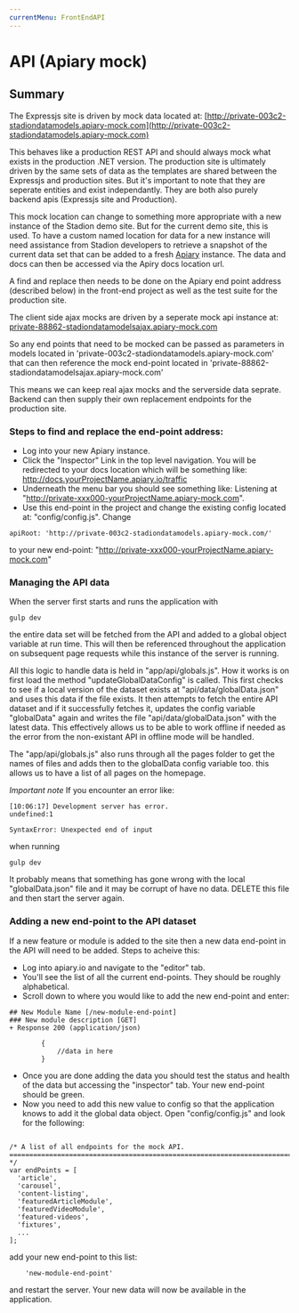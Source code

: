 ```yaml
---
currentMenu: FrontEndAPI
---
```


API (Apiary mock)
============

## Summary

The Expressjs site is driven by mock data located at: 
[http://private-003c2-stadiondatamodels.apiary-mock.com](http://private-003c2-stadiondatamodels.apiary-mock.com)

This behaves like a production REST API and should always mock what exists in the production .NET version. The production site is ultimately driven by the same sets of data as the templates are shared between the Expressjs and production sites. But it's important to note that they are seperate entities and exist independantly. They are both also purely backend apis (Expressjs site and Production).

This mock location can change to something more appropriate with a new instance of the Stadion demo site. But for the current demo site, this is used. To have a custom named location for data for a new instance will need assistance from Stadion developers to retrieve a snapshot of the current data set that can be added to a fresh [Apiary](http://apiary.io/) instance. The data and docs can then be accessed via the Apiry docs location url.

A find and replace then needs to be done on the Apiary end point address (described below) in the front-end project as well as the test suite for the production site. 

The client side ajax mocks are driven by a seperate mock api instance at:
[private-88862-stadiondatamodelsajax.apiary-mock.com](private-88862-stadiondatamodelsajax.apiary-mock.com)

So any end points that need to be mocked can be passed as parameters in models located in 'private-003c2-stadiondatamodels.apiary-mock.com' that can then reference the mock end-point located in 'private-88862-stadiondatamodelsajax.apiary-mock.com'

This means we can keep real ajax mocks and the serverside data seprate. Backend can then supply their own replacement endpoints for the production site.

### Steps to find and replace the end-point address:

- Log into your new Apiary instance.
- Click the "Inspector" Link in the top level navigation. You will be redirected to your docs location which will be something like: http://docs.yourProjectName.apiary.io/traffic
- Underneath the menu bar you should see something like: Listening at "http://private-xxx000-yourProjectName.apiary-mock.com".
- Use this end-point in the project and change the existing config located at: "config/config.js". Change 
```
apiRoot: 'http://private-003c2-stadiondatamodels.apiary-mock.com/' 
```
to your new end-point: "http://private-xxx000-yourProjectName.apiary-mock.com"

### Managing the API data

When the server first starts and runs the application with
```
gulp dev
```
the entire data set will be fetched from the API and added to a global object variable at run time. This will then be referenced throughout the application on subsequent page requests while this instance of the server is running. 

All this logic to handle data is held in "app/api/globals.js". How it works is on first load the method "updateGlobalDataConfig" is called. This first checks to see if a local version of the dataset exists at "api/data/globalData.json" and uses this data if the file exists. It then attempts to fetch the entire API dataset and if it successfully fetches it, updates the config variable "globalData" again and writes the file "api/data/globalData.json" with the latest data. This effectively allows us to be able to work offline if needed as the error from the non-existant API in offline mode will be handled.

The "app/api/globals.js" also runs through all the pages folder to get the names of files and adds then to the globalData config variable too. this allows us to have a list of all pages on the homepage. 

*Important note*
If you encounter an error like:
```
[10:06:17] Development server has error.
undefined:1

SyntaxError: Unexpected end of input
```
when running
```
gulp dev
```
It probably means that something has gone wrong with the local "globalData.json" file and it may be corrupt of have no data. DELETE this file and then start the server again.

### Adding a new end-point to the API dataset
If a new feature or module is added to the site then a new data end-point in the API will need to be added. Steps to acheive this:
- Log into apiary.io and navigate to the "editor" tab.
- You'll see the list of all the current end-points. They should be roughly alphabetical.
- Scroll down to where you would like to add the new end-point and enter:
```
## New Module Name [/new-module-end-point]
### New module description [GET]
+ Response 200 (application/json)

        {
            //data in here
        }
```
- Once you are done adding the data you should test the status and health of the data but accessing the "inspector" tab. Your new end-point should be green.
- Now you need to add this new value to config so that the application knows to add it the global data object. Open "config/config.js" and look for the following:
```

/* A list of all endpoints for the mock API.
========================================================================== */
var endPoints = [
  'article',
  'carousel',
  'content-listing',
  'featuredArticleModule',
  'featuredVideoModule',
  'featured-videos',
  'fixtures',
  ...
];
```
add your new end-point to this list:
```
    'new-module-end-point'
```
and restart the server. Your new data will now be available in the application.





